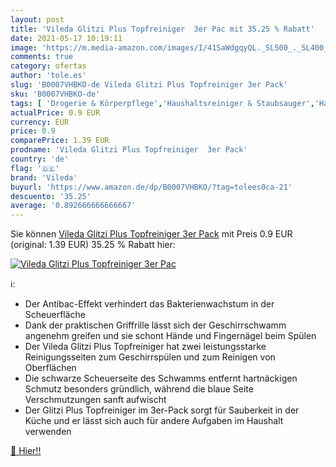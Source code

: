 ```yaml
---
layout: post
title: 'Vileda Glitzi Plus Topfreiniger  3er Pac mit 35.25 % Rabatt'
date: 2021-05-17 10:19:11
image: 'https://m.media-amazon.com/images/I/41SaWdgqyQL._SL500_._SL400_.jpg'
comments: true
category: ofertas
author: 'tole.es'
slug: 'B0007VHBKO-de Vileda Glitzi Plus Topfreiniger 3er Pack'
sku: 'B0007VHBKO-de'
tags: [ 'Drogerie & Körperpflege','Haushaltsreiniger & Staubsauger','Haushaltswaren','Küche, Haushalt & Wohnen','Schwämme','vileda', ]
actualPrice: 0.9 EUR
currency: EUR
price: 0.9
comparePrice: 1.39 EUR
prodname: 'Vileda Glitzi Plus Topfreiniger  3er Pack'
country: 'de'
flag: '🇩🇪'
brand: 'Vileda'
buyurl: 'https://www.amazon.de/dp/B0007VHBKO/?tag=tolees0ca-21'
descuento: '35.25'
average: '0.892666666666667'
---
```


Sie können [Vileda Glitzi Plus Topfreiniger  3er Pack](https://www.amazon.de/dp/B0007VHBKO/?tag=tolees0ca-21) mit Preis 0.9 EUR (original: 1.39 EUR) 35.25 % Rabatt hier:

[![Vileda Glitzi Plus Topfreiniger  3er Pac](https://m.media-amazon.com/images/I/41SaWdgqyQL._SL500_._SL400_.jpg)](https://www.amazon.de/dp/B0007VHBKO/?tag=tolees0ca-21)

ℹ️:

- Der Antibac-Effekt verhindert das Bakterienwachstum in der Scheuerfläche
- Dank der praktischen Griffrille lässt sich der Geschirrschwamm angenehm greifen und sie schont Hände und Fingernägel beim Spülen
- Der Vileda Glitzi Plus Topfreiniger hat zwei leistungsstarke Reinigungsseiten zum Geschirrspülen und zum Reinigen von Oberflächen
- Die schwarze Scheuerseite des Schwamms entfernt hartnäckigen Schmutz besonders gründlich, während die blaue Seite Verschmutzungen sanft aufwischt
- Der Glitzi Plus Topfreiniger im 3er-Pack sorgt für Sauberkeit in der Küche und er lässt sich auch für andere Aufgaben im Haushalt verwenden

[🛒 Hier!!](https://www.amazon.de/dp/B0007VHBKO/?tag=tolees0ca-21)
